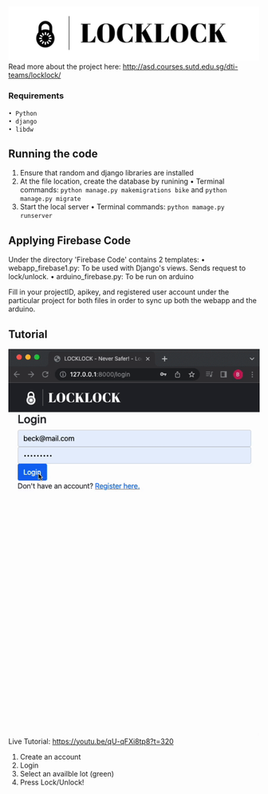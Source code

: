 
![header](header.jpg)
Read more about the project here: http://asd.courses.sutd.edu.sg/dti-teams/locklock/
### Requirements 
    • Python
    • django
    • libdw
    

## Running the code
1. Ensure that random and django libraries are installed
2. At the file location, create the database by runining
    • Terminal commands: `python manage.py makemigrations bike` and `python manage.py migrate`
3. Start the local server
    • Terminal commands: `python mamage.py runserver`
    
## Applying Firebase Code 
Under the directory 'Firebase Code' contains 2 templates:
    • webapp_firebase1.py: To be used with Django's views. Sends request to lock/unlock.
    • arduino_firebase.py: To be run on arduino

Fill in your projectID, apikey, and registered user account under the particular project for both files in order to sync up both the webapp and the arduino.

## Tutorial
![tutorial](tutorial.gif)
Live Tutorial: https://youtu.be/qU-qFXi8tp8?t=320

1. Create an account
2. Login
3. Select an availble lot (green)
4. Press Lock/Unlock!
